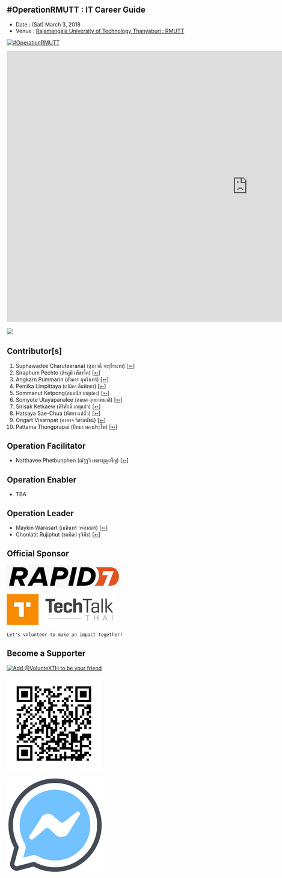 ## #OperationRMUTT : IT Career Guide

+ Date : (Sat) March 3, 2018
+ Venue : [Rajamangala University of Technology Thanyaburi : RMUTT](http://www.rmutt.ac.th/)

[![](/OperationRMUTT/Group.jpg "#OperationRMUTT")](https://www.facebook.com/hashtag/OperationRMUTT)

<iframe width="1280" height="720" src="http://www.youtube.com/watch?v=9-vCHJvjWBU" frameborder="0" allow="accelerometer; autoplay; encrypted-media; gyroscope; picture-in-picture" allowfullscreen></iframe>

[![](http://img.youtube.com/vi/9-vCHJvjWBU/0.jpg)](http://www.youtube.com/watch?v=9-vCHJvjWBU "")

## Contributor[s]
1. Suphawadee Charuteeranat (สุภาวดี จารุธีรนาท) [[➳](https://www.facebook.com/thdeemiss03)]
1. Siraphum Pechto (สิรภูมิ เพ็ชรโต) [[➳](https://www.facebook.com/SiraphumPechto)]
1. Angkarn Pummarin (อังคาร ภุมรินทร์) [[➳](https://www.facebook.com/in8l00p)]
1. Pemika Limpittaya (เปมิกา ลิ้มพิทยา) [[➳](https://www.facebook.com/tourlek.fisho)]
1. Sommanut Ketpong(สมมนัส เกตุผ่อง) [[➳](https://www.facebook.com/tong.ketpong)]
1. Somyote Utayapanalee (สมยศ อุทยาพนาลี) [[➳](https://www.facebook.com/yote.utaya)]
1. Sirisak Ketkaew (ศิริศักดิ์ เกตุแก้ว) [[➳](https://www.facebook.com/sirisak.k94)]
1. Hatsaya Sae-Chua (หัสยา แซ่ฉั่ว) [[➳](https://www.facebook.com/profile.php?id=100005176634024)]
1. Ongart Visarnpat (องอาจ วิสาลพัธน์) [[➳](https://www.facebook.com/profile.php?id=100001047251442)]
1. Pattama Thongprapai (ปัทมา ทองประไพ) [[➳](https://www.facebook.com/pattama.thongprapai)]

## Operation Facilitator
+ Natthavee Phetbunphen (ณัฐฐวี เพชรบุญเพ็ญ) [[➳](https://www.facebook.com/P.Phetbunphen)]

## Operation Enabler
+ TBA

## Operation Leader
+ Maykin Warasart (เมฆินทร์ วรศาสตร์) [[➳](http://mk.in.th)]
+ Chonlatit Rujiphut (ชลทิตย์ รุจิพืช) [[➳](https://www.facebook.com/Tsunakun27)]

## Official Sponsor
[![](/OperationRMUTT/pic/Rapid7_logo_300.png "Rapid7 powers the practice of SecOps by delivering shared visibility, analytics, and automation to unite security, IT, and DevOps teams.")](https://www.rapid7.com/)

[![](/OperationRMUTT/pic/TechTalkThai.jpg "TechTalkThai - ศูนย์รวมข่าว Enterprise IT ออนไลน์แห่งแรกในประเทศไทย")](https://www.techtalkthai.com/)

```markdown
Let's volunteer to make an impact together!
```

## Become a Supporter

[![](https://scdn.line-apps.com/n/line_add_friends/btn/en.png "Add @VolunteXTH to be your friend")](https://lin.ee/cnIgUj4)

[![](/@VolunteXTH.png "Add @VolunteXTH to be your friend")](https://line.me/R/ti/p/@voluntex)

[![](/fb-m.png "Talk to us via FB messenger")](https://m.me/VolunteXTH)